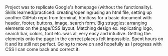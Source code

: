 Project was to replicate Google's homepage (without the functionality). Skills learned/practiced: creating/opening/using an html file, setting up another GitHub repo from terminal, html/css for a basic document with header, footer, buttons, image, search form. Big struggles: arranging elements on the page/CSS layout. Matching design ex. replicating logo, search bar, colors, font etc. was all very easy and intuitive. Getting the elements onto the page in the correct places felt impossible. Spent hours on it and its still not perfect. Going to move on and hopefully as I progress with CSS I can come back and correct it. 
